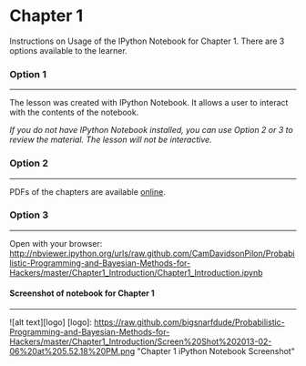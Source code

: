 # Chapter 1

Instructions on Usage of the IPython Notebook for Chapter 1. There are 3 options available to the learner.

### Option 1
------------
The lesson was created with IPython Notebook. It allows a user to interact with the contents of the notebook. 

*If you do not have IPython Notebook installed, you can use Option 2 or 3 to review the material. The lesson will not be interactive.*


### Option 2
-------------
PDFs of the chapters are available [online](https://github.com/CamDavidsonPilon/Probabilistic-Programming-and-Bayesian-Methods-for-Hackers/tree/master/previews).


### Option 3
-------------
Open with your browser: http://nbviewer.ipython.org/urls/raw.github.com/CamDavidsonPilon/Probabilistic-Programming-and-Bayesian-Methods-for-Hackers/master/Chapter1_Introduction/Chapter1_Introduction.ipynb

#### Screenshot of notebook for Chapter 1
---------------
![alt text][logo]
[logo]: https://raw.github.com/bigsnarfdude/Probabilistic-Programming-and-Bayesian-Methods-for-Hackers/master/Chapter1_Introduction/Screen%20Shot%202013-02-06%20at%205.52.18%20PM.png "Chapter 1 iPython Notebook Screenshot"

